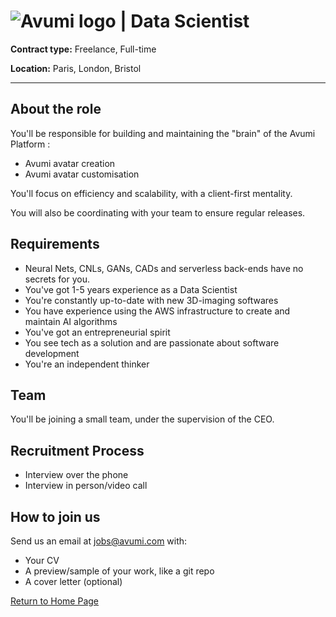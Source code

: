 # ![Avumi logo](https://www.avumi.com/img/avumi-logo.png) | Data Scientist

**Contract type:** Freelance, Full-time

**Location:** Paris, London, Bristol

***

## About the role

You'll be responsible for building and maintaining the "brain" of the Avumi Platform :

- Avumi avatar creation
- Avumi avatar customisation

You'll focus on efficiency and scalability, with a client-first mentality.

You will also be coordinating with your team to ensure regular releases.

## Requirements

* Neural Nets, CNLs, GANs, CADs and serverless back-ends have no secrets for you.
* You've got 1-5 years experience as a Data Scientist
* You're constantly up-to-date with new 3D-imaging softwares
* You have experience using the AWS infrastructure to create and maintain AI algorithms
* You've got an entrepreneurial spirit
* You see tech as a solution and are passionate about software development
* You're an independent thinker

## Team

You'll be joining a small team, under the supervision of the CEO.

## Recruitment Process

* Interview over the phone
* Interview in person/video call

## How to join us

Send us an email at jobs@avumi.com with:

* Your CV
* A preview/sample of your work, like a git repo
* A cover letter (optional)


[Return to Home Page](./README.md)
